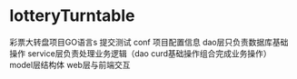 # lotteryTurntable
彩票大转盘项目GO语言s
 提交测试
conf 项目配置信息
dao层只负责数据库基础操作
service层负责处理业务逻辑（dao curd基础操作组合完成业务操作）
model层结构体
web层与前端交互